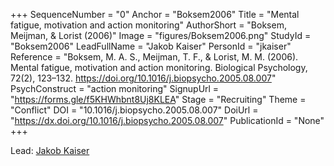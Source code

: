 +++
SequenceNumber = "0"
Anchor = "Boksem2006"
Title = "Mental fatigue, motivation and action monitoring"
AuthorShort = "Boksem, Meijman, & Lorist (2006)"
Image = "figures/Boksem2006.png"
StudyId = "Boksem2006"
LeadFullName = "Jakob Kaiser"
PersonId = "jkaiser"
Reference = "Boksem, M. A. S., Meijman, T. F., & Lorist, M. M. (2006). Mental fatigue, motivation and action monitoring. Biological Psychology, 72(2), 123–132. https://doi.org/10.1016/j.biopsycho.2005.08.007"
PsychConstruct = "action monitoring"
SignupUrl = "https://forms.gle/f5KHWhbnt8Uj8KLEA"
Stage = "Recruiting"
Theme = "Conflict"
DOI = "10.1016/j.biopsycho.2005.08.007"
DoiUrl = "https://dx.doi.org/10.1016/j.biopsycho.2005.08.007"
PublicationId = "None"
+++

Lead: [Jakob Kaiser](/people/#jkaiser)